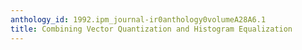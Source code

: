 ```yaml
---
anthology_id: 1992.ipm_journal-ir0anthology0volumeA28A6.1
title: Combining Vector Quantization and Histogram Equalization
---
```

